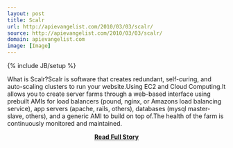 ```yaml
---
layout: post
title: Scalr
url: http://apievangelist.com/2010/03/03/scalr/
source: http://apievangelist.com/2010/03/03/scalr/
domain: apievangelist.com
image: [Image]
---
```

{% include JB/setup %}<p>What is Scalr?Scalr is software that creates redundant, self-curing, and auto-scaling clusters to run your website.Using EC2 and Cloud Computing.It allows you to create server farms through a web-based interface using prebuilt AMIs for load balancers (pound, nginx, or Amazons load balancing service), app servers (apache, rails, others), databases (mysql master-slave, others), and a generic AMI to build on top of.The health of the farm is continuously monitored and maintained.</p>
<center><p><a href="http://apievangelist.com/2010/03/03/scalr/" style='padding:25px; font-sze:18px; font-weight: bold;'>Read Full Story</a></p></center>
